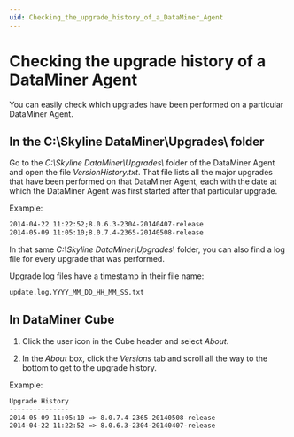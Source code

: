 ```yaml
---
uid: Checking_the_upgrade_history_of_a_DataMiner_Agent
---
```


# Checking the upgrade history of a DataMiner Agent

You can easily check which upgrades have been performed on a particular DataMiner Agent.

## In the C:\\Skyline DataMiner\\Upgrades\\ folder

Go to the *C:\\Skyline DataMiner\\Upgrades\\* folder of the DataMiner Agent and open the file *VersionHistory.txt*. That file lists all the major upgrades that have been performed on that DataMiner Agent, each with the date at which the DataMiner Agent was first started after that particular upgrade.

Example:

```txt
2014-04-22 11:22:52;8.0.6.3-2304-20140407-release
2014-05-09 11:05:10;8.0.7.4-2365-20140508-release
```

In that same *C:\\Skyline DataMiner\\Upgrades\\* folder, you can also find a log file for every upgrade that was performed.

Upgrade log files have a timestamp in their file name:

```txt
update.log.YYYY_MM_DD_HH_MM_SS.txt
```

## In DataMiner Cube

1. Click the user icon in the Cube header and select *About*.

1. In the *About* box, click the *Versions* tab and scroll all the way to the bottom to get to the upgrade history.

Example:

```txt
Upgrade History
---------------
2014-05-09 11:05:10 => 8.0.7.4-2365-20140508-release
2014-04-22 11:22:52 => 8.0.6.3-2304-20140407-release
```
